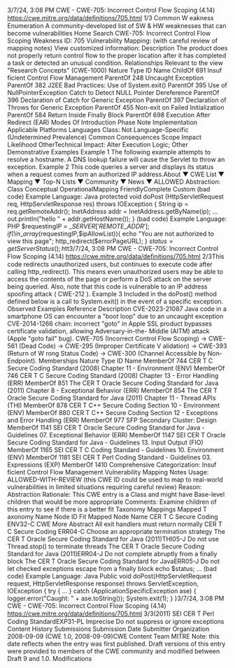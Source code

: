 3/7/24, 3:08 PM CWE - CWE-705: Incorrect Control Flow Scoping (4.14)
https://cwe.mitre.org/data/deﬁnitions/705.html 1/3
Common W eakness Enumeration
A community-developed list of SW & HW weaknesses that can become
vulnerabilities
Home Search
CWE-705: Incorrect Control Flow Scoping
Weakness ID: 705
Vulnerability Mapping: (with careful review of mapping notes)
View customized information:
 Description
The product does not properly return control flow to the proper location after it has completed a task or detected an unusual condition.
 Relationships
 Relevant to the view "Research Concepts" (CWE-1000)
Nature Type ID Name
ChildOf 691 Insuf ficient Control Flow Management
ParentOf 248 Uncaught Exception
ParentOf 382 J2EE Bad Practices: Use of System.exit()
ParentOf 395 Use of NullPointerException Catch to Detect NULL Pointer Dereference
ParentOf 396 Declaration of Catch for Generic Exception
ParentOf 397 Declaration of Throws for Generic Exception
ParentOf 455 Non-exit on Failed Initialization
ParentOf 584 Return Inside Finally Block
ParentOf 698 Execution After Redirect (EAR)
 Modes Of Introduction
Phase Note
Implementation
 Applicable Platforms
Languages
Class: Not Language-Specific (Undetermined Prevalence)
 Common Consequences
Scope Impact Likelihood
OtherTechnical Impact: Alter Execution Logic; Other
 Demonstrative Examples
Example 1
The following example attempts to resolve a hostname.
A DNS lookup failure will cause the Servlet to throw an exception.
Example 2
This code queries a server and displays its status when a request comes from an authorized IP address.About ▼ CWE List ▼ Mapping ▼ Top-N Lists ▼ Community ▼ News ▼
ALLOWED
Abstraction: Class
Conceptual OperationalMapping
FriendlyComplete Custom
(bad code) Example Language: Java 
protected void doPost (HttpServletRequest req, HttpServletResponse res) throws IOException {
String ip = req.getRemoteAddr();
InetAddress addr = InetAddress.getByName(ip);
...
out.println("hello " + addr.getHostName());
}
(bad code) Example Language: PHP 
$requestingIP = $\_SERVER['REMOTE\_ADDR'];
if(!in\_array($requestingIP,$ipAllowList)){
echo "You are not authorized to view this page";
http\_redirect($errorPageURL);
}
$status = getServerStatus();
h$tt3/7/24, 3:08 PM CWE - CWE-705: Incorrect Control Flow Scoping (4.14)
https://cwe.mitre.org/data/deﬁnitions/705.html 2/3This code redirects unauthorized users, but continues to execute code after calling http\_redirect(). This means even unauthorized
users may be able to access the contents of the page or perform a DoS attack on the server being queried. Also, note that this code is
vulnerable to an IP address spoofing attack ( CWE-212 ).
Example 3
Included in the doPost() method defined below is a call to System.exit() in the event of a specific exception.
 Observed Examples
Reference Description
CVE-2023-21087 Java code in a smartphone OS can encounter a "boot loop" due to an uncaught exception
CVE-2014-1266 chain: incorrect "goto" in Apple SSL product bypasses certificate validation, allowing Adversary-in-the-
Middle (AITM) attack (Apple "goto fail" bug). CWE-705 (Incorrect Control Flow Scoping) -> CWE-561
(Dead Code) -> CWE-295 (Improper Certificate V alidation) -> CWE-393 (Return of W rong Status
Code) -> CWE-300 (Channel Accessible by Non-Endpoint).
 Memberships
Nature Type ID Name
MemberOf 744 CER T C Secure Coding Standard (2008) Chapter 11 - Environment (ENV)
MemberOf 746 CER T C Secure Coding Standard (2008) Chapter 13 - Error Handling (ERR)
MemberOf 851 The CER T Oracle Secure Coding Standard for Java (2011) Chapter 8 - Exceptional Behavior
(ERR)
MemberOf 854 The CER T Oracle Secure Coding Standard for Java (2011) Chapter 11 - Thread APIs (THI)
MemberOf 878 CER T C++ Secure Coding Section 10 - Environment (ENV)
MemberOf 880 CER T C++ Secure Coding Section 12 - Exceptions and Error Handling (ERR)
MemberOf 977 SFP Secondary Cluster: Design
MemberOf 1141 SEI CER T Oracle Secure Coding Standard for Java - Guidelines 07. Exceptional Behavior
(ERR)
MemberOf 1147 SEI CER T Oracle Secure Coding Standard for Java - Guidelines 13. Input Output (FIO)
MemberOf 1165 SEI CER T C Coding Standard - Guidelines 10. Environment (ENV)
MemberOf 1181 SEI CER T Perl Coding Standard - Guidelines 03. Expressions (EXP)
MemberOf 1410 Comprehensive Categorization: Insuf ficient Control Flow Management
 Vulnerability Mapping Notes
Usage: ALLOWED-WITH-REVIEW
(this CWE ID could be used to map to real-world vulnerabilities in limited situations requiring careful review)
Reason: Abstraction
Rationale:
This CWE entry is a Class and might have Base-level children that would be more appropriate
Comments:
Examine children of this entry to see if there is a better fit
 Taxonomy Mappings
Mapped T axonomy Name Node ID Fit Mapped Node Name
CER T C Secure Coding ENV32-C CWE More Abstract All exit handlers must return normally
CER T C Secure Coding ERR04-C Choose an appropriate termination strategy
The CER T Oracle Secure
Coding Standard for Java
(2011)THI05-J Do not use Thread.stop() to terminate threads
The CER T Oracle Secure
Coding Standard for Java
(2011)ERR04-J Do not complete abruptly from a finally block
The CER T Oracle Secure
Coding Standard for JavaERR05-J Do not let checked exceptions escape from a finally block
echo $status;
...
(bad code) Example Language: Java 
Public void doPost(HttpServletRequest request, HttpServletResponse response) throws ServletException, IOException {
try {
...
} catch (ApplicationSpecificException ase) {
logger.error("Caught: " + ase.toString());
System.exit(1);
}
}3/7/24, 3:08 PM CWE - CWE-705: Incorrect Control Flow Scoping (4.14)
https://cwe.mitre.org/data/deﬁnitions/705.html 3/3(2011)
SEI CER T Perl Coding
StandardEXP31-PL Imprecise Do not suppress or ignore exceptions
 Content History
 Submissions
Submission Date Submitter Organization
2008-09-09
(CWE 1.0, 2008-09-09)CWE Content Team MITRE
Note: this date reflects when the entry was first published. Draft versions of this entry were provided to
members of the CWE community and modified between Draft 9 and 1.0.
 Modifications